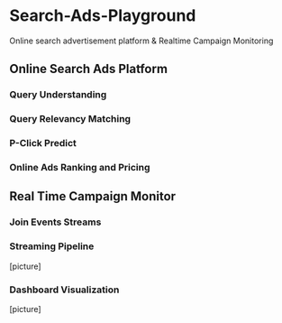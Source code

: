 # Search-Ads-Playground
Online search advertisement platform &amp; Realtime Campaign Monitoring



## Online Search Ads Platform


### Query Understanding



### Query Relevancy Matching



### P-Click Predict



### Online Ads Ranking and Pricing




## Real Time Campaign Monitor

### Join Events Streams



### Streaming Pipeline
[picture]


### Dashboard Visualization
[picture]

